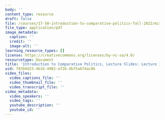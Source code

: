 ```yaml
---
body: ''
content_type: resource
draft: false
file: /courses/17-50-introduction-to-comparative-politics-fall-2022/mit17_50f22_lec12b.pdf
file_type: application/pdf
image_metadata:
  caption: ''
  credit: ''
  image-alt: ''
learning_resource_types: []
license: https://creativecommons.org/licenses/by-nc-sa/4.0/
resourcetype: Document
title: 'Introduction to Comparative Politics, Lecture Slides: Lecture 12b, Clientelism'
uid: f83b6d23-4b1b-4982-af2b-dbf5a674ac86
video_files:
  video_captions_file: ''
  video_thumbnail_file: ''
  video_transcript_file: ''
video_metadata:
  video_speakers: ''
  video_tags: ''
  youtube_description: ''
  youtube_id: ''
---
```

